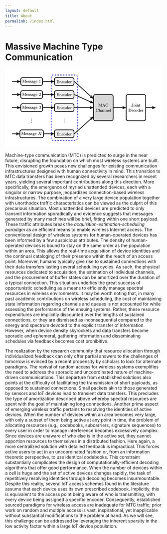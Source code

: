 ```yaml
---
layout: default
title: About
permalink: /index.html
---
```


# Massive Machine Type Communication

![Unsourced MAC](assets/UMAC.png)

Machine-type communication (MTC) is predicted to surge in the near future, disrupting the foundation on which most wireless systems are built.
This envisioned growth poses new challenges for existing communication infrastructures designed with human connectivity in mind.
This transition to MTC data transfers has been recognized by several researchers in recent years, yielding several important contributions along this direction.
More specifically, the emergence of myriad unattended devices, each with a singular or narrow purpose, jeopardizes connection-based wireless infrastructures.
The combination of a very large device population together with unorthodox traffic characteristics can be viewed as the culprit of this precarious situation.
Most unattended devices are predicted to only transmit information sporadically and evidence suggests that messages generated by many machines will be brief, fitting within one short payload.
These traffic attributes break the _acquisition-estimation-scheduling paradigm_ as an efficient means to enable wireless Internet access.
The conventional design of wireless systems for human-operated devices has been informed by a few auspicious attributes.
The density of human-operated devices is bound to stay on the same order as the population within an area.
This allows the real-time acquisition of device identities and the continual cataloging of their presence within the reach of an access point.
Moreover, humans typically give rise to sustained connections with their data transfers lasting several scheduling cycles.
As such, the physical resources dedicated to acquisition, the estimation of individual channels, and the procurement of buffer states can be amortized over the duration of a typical connection.
This situation underlies the great success of opportunistic scheduling as a means to efficiently manage spectral resources in wireless environments.
It may be worth noting that, in many past academic contributions on wireless scheduling, the cost of maintaining state information regarding channels and queues is not accounted for while assessing the performance of the ensuing systems.
Rather, these resource expenditures are implicitly discounted over the lengths of sustained connections, or they are dismissed as inconsequential compared to the energy and spectrum devoted to the explicit transfer of information.
However, when device density skyrockets and data transfers become sporadic and ephemeral, gathering information and disseminating schedules via feedback becomes cost prohibitive.

The realization by the research community that resource allocation through individualized feedback can only offer partial answers to the challenges of tomorrow is evinced by a recent propensity by scholars to look for alternate paradigms.
The revival of random access for wireless systems exemplifies the need to address the sporadic and uncoordinated nature of machine-driven communications.
This departure from established solutions also points at the difficulty of facilitating the transmission of short payloads, as opposed to sustained connections.
Small packets akin to those generated by sensors and IoT devices lead to transient data transfers.
This precludes the type of amortization described above whereby spectral resources are spent with the goal of maintaining long connections.
Another prime aspect of emerging wireless traffic pertains to resolving the identities of active devices.
When the number of devices within an area becomes very large, with only a subset of them being active at any point in time, the problem of allocating resources (e.g., codebooks, subcarriers, signature sequences) to every user in order to manage interference becomes excessively complex. 
Since devices are unaware of who else is in the active set, they cannot apportion resources to themselves in a distributed fashion. 
Here again, a more centralized solution with detailed feedback is impractical.
This forces active users to act in an uncoordinated fashion or, from an information theoretic perspective, to use identical codebooks.
This constraint substantially complicates the design of computationally-efficient decoding algorithms that offer good performance.
When the number of devices within a cell is huge and the set of active devices changes rapidly, the task of repetitively resolving identities through decoding becomes insurmountable.
Despite this reality, several IoT access schemes found in the literature assume that each device uses its own prescribed codebook.
Implicitly, this is equivalent to the access point being aware of who is transmitting, with every device being assigned a specific encoder.
Consequently, established sourced paradigms for wireless access are inadequate for MTC traffic; prior work on random and multiple access is vast, inspirational, yet inapplicable without substantial modifications to the problem at hand.
As we will see, this challenge can be addressed by leveraging the inherent sparsity in the low activity factor within a large IoT device population.

